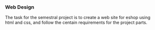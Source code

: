 ### Web Design

The task for the semestral project is to create a web site for eshop using html and css, and follow the centain requirements for the project parts.
